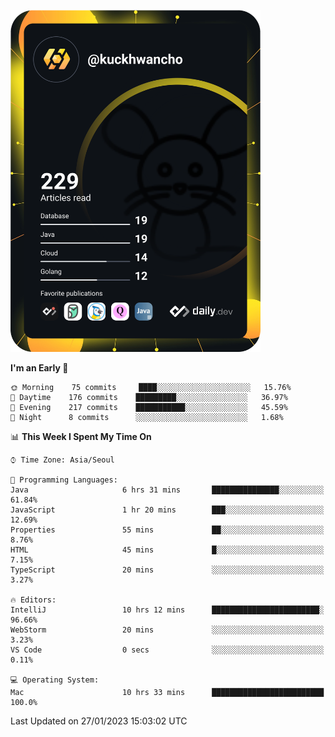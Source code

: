 <a href="https://app.daily.dev/kuckhwancho"><img src="https://github.com/kuckjwi0928/kuckjwi0928/blob/master/devcard.svg" width="400" alt="Kuckjwi Devcard"/></a>

<!--START_SECTION:waka-->
**I'm an Early 🐤** 

```text
🌞 Morning    75 commits     ████░░░░░░░░░░░░░░░░░░░░░   15.76% 
🌆 Daytime    176 commits    █████████░░░░░░░░░░░░░░░░   36.97% 
🌃 Evening    217 commits    ███████████░░░░░░░░░░░░░░   45.59% 
🌙 Night      8 commits      ░░░░░░░░░░░░░░░░░░░░░░░░░   1.68%

```


📊 **This Week I Spent My Time On** 

```text
⌚︎ Time Zone: Asia/Seoul

💬 Programming Languages: 
Java                     6 hrs 31 mins       ███████████████░░░░░░░░░░   61.84% 
JavaScript               1 hr 20 mins        ███░░░░░░░░░░░░░░░░░░░░░░   12.69% 
Properties               55 mins             ██░░░░░░░░░░░░░░░░░░░░░░░   8.76% 
HTML                     45 mins             █░░░░░░░░░░░░░░░░░░░░░░░░   7.15% 
TypeScript               20 mins             ░░░░░░░░░░░░░░░░░░░░░░░░░   3.27%

🔥 Editors: 
IntelliJ                 10 hrs 12 mins      ████████████████████████░   96.66% 
WebStorm                 20 mins             ░░░░░░░░░░░░░░░░░░░░░░░░░   3.23% 
VS Code                  0 secs              ░░░░░░░░░░░░░░░░░░░░░░░░░   0.11%

💻 Operating System: 
Mac                      10 hrs 33 mins      █████████████████████████   100.0%

```


 Last Updated on 27/01/2023 15:03:02 UTC
<!--END_SECTION:waka-->
